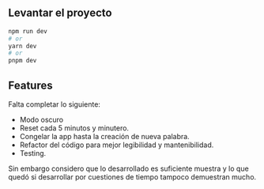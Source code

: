 ## Levantar el proyecto


```bash
npm run dev
# or
yarn dev
# or
pnpm dev
```

## Features

Falta completar lo siguiente:

- Modo oscuro
- Reset cada 5 minutos y minutero.
- Congelar la app hasta la creación de nueva palabra.
- Refactor del código para mejor legibilidad y mantenibilidad.
- Testing.

Sin embargo considero que lo desarrollado es suficiente muestra y lo que quedó si desarrollar por cuestiones de tiempo tampoco demuestran mucho.
